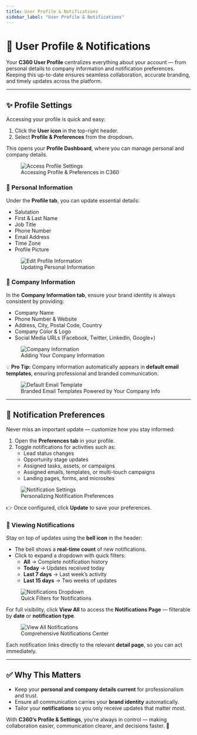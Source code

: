 ```yaml
---
title: User Profile & Notifications
sidebar_label: "User Profile & Notifications"
---
```


# 👤 User Profile & Notifications

Your **C360 User Profile** centralizes everything about your account — from personal details to company information and notification preferences.  
Keeping this up-to-date ensures seamless collaboration, accurate branding, and timely updates across the platform.

---

## ✨ Profile Settings

Accessing your profile is quick and easy:

1. Click the **User icon** in the top-right header.
2. Select **Profile & Preferences** from the dropdown.

This opens your **Profile Dashboard**, where you can manage personal and company details.

<figure>
  <img src="/media/shortcut/profile-preference/profile-preference-navigation.png" alt="Access Profile Settings" />
  <figcaption>Accessing Profile & Preferences in C360</figcaption>
</figure>

### 🔑 Personal Information

Under the **Profile tab**, you can update essential details:

- Salutation
- First & Last Name
- Job Title
- Phone Number
- Email Address
- Time Zone
- Profile Picture

<figure>
  <img src="/media/shortcut/profile-preference/profile.png" alt="Edit Profile Information" />
  <figcaption>Updating Personal Information</figcaption>
</figure>

### 🏢 Company Information

In the **Company Information tab**, ensure your brand identity is always consistent by providing:

- Company Name
- Phone Number & Website
- Address, City, Postal Code, Country
- Company Color & Logo
- Social Media URLs (Facebook, Twitter, LinkedIn, Google+)

<figure>
  <img src="/media/shortcut/profile-preference/company-info.png" alt="Company Information" />
  <figcaption>Adding Your Company Information</figcaption>
</figure>

💡 **Pro Tip:** Company information automatically appears in **default email templates**, ensuring professional and branded communication.

<figure>
  <img src="/media/shortcut/profile-preference/company-info-footer.png" alt="Default Email Template" />
  <figcaption>Branded Email Templates Powered by Your Company Info</figcaption>
</figure>

---

## 🔔 Notification Preferences

Never miss an important update — customize how you stay informed:

1. Open the **Preferences tab** in your profile.
2. Toggle notifications for activities such as:
   - Lead status changes
   - Opportunity stage updates
   - Assigned tasks, assets, or campaigns
   - Assigned emails, templates, or multi-touch campaigns
   - Landing pages, forms, and microsites

<figure>
  <img src="/media/shortcut/profile-preference/preference.png" alt="Notification Settings" />
  <figcaption>Personalizing Notification Preferences</figcaption>
</figure>

👉 Once configured, click **Update** to save your preferences.

### 📩 Viewing Notifications

Stay on top of updates using the **bell icon** in the header:

- The bell shows a **real-time count** of new notifications.
- Click to expand a dropdown with quick filters:
  - **All** → Complete notification history
  - **Today** → Updates received today
  - **Last 7 days** → Last week’s activity
  - **Last 15 days** → Two weeks of updates

<figure>
  <img src="/media/shortcut/profile-preference/notification.png" alt="Notifications Dropdown" />
  <figcaption>Quick Filters for Notifications</figcaption>
</figure>

For full visibility, click **View All** to access the **Notifications Page** — filterable by **date** or **notification type**.

<figure>
  <img src="/media/shortcut/profile-preference/all-notification.png" alt="View All Notifications" />
  <figcaption>Comprehensive Notifications Center</figcaption>
</figure>

Each notification links directly to the relevant **detail page**, so you can act immediately.

---

## ✅ Why This Matters

- Keep your **personal and company details current** for professionalism and trust.
- Ensure all communication carries your **brand identity** automatically.
- Tailor your **notifications** so you only receive updates that matter most.

With **C360’s Profile & Settings**, you’re always in control — making collaboration easier, communication clearer, and decisions faster. 🚀
